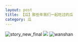 ```yaml
---
layout: post
title: 【瓜】那些年我们一起吃过的瓜
category: 瓜
---
```

![story_new_final](http://rab41f8zg.hd-bkt.clouddn.com/img/story_new_final_0322.png)
![](http://ran7ztk3m.hd-bkt.clouddn.com/img/watermelon-220513-1.png)
![wanshan](http://rab41f8zg.hd-bkt.clouddn.com/img/wanshan.png)
  




